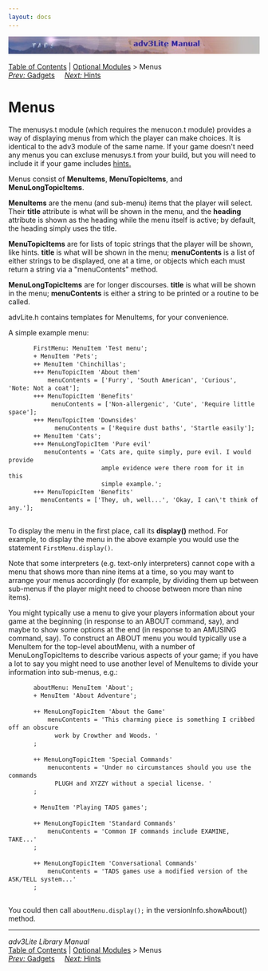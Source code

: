 ```yaml
---
layout: docs
---
```

<div class="topbar">

<img src="topbar.jpg" data-border="0" />

</div>

<div class="nav">

<a href="toc.html" class="nav">Table of Contents</a> \|
<a href="core.html" class="nav">Optional Modules</a> \> Menus  
<span class="navnp"><a href="gadget.html" class="nav"><em>Prev:</em> Gadgets</a>
    <a href="hint.html" class="nav"><em>Next:</em> Hints</a>     </span>

</div>

<div class="main">

# Menus

The menusys.t module (which requires the menucon.t module) provides a
way of displaying menus from which the player can make choices. It is
identical to the adv3 module of the same name. If your game doesn't need
any menus you can excluse menusys.t from your build, but you will need
to include it if your game includes [hints.](hint.t)

Menus consist of **MenuItems**, **MenuTopicItems**, and
**MenuLongTopicItems**.

**MenuItems** are the menu (and sub-menu) items that the player will
select. Their **title** attribute is what will be shown in the menu, and
the **heading** attribute is shown as the heading while the menu itself
is active; by default, the heading simply uses the title.

**MenuTopicItems** are for lists of topic strings that the player will
be shown, like hints. **title** is what will be shown in the menu;
**menuContents** is a list of either strings to be displayed, one at a
time, or objects which each must return a string via a "menuContents"
method.

**MenuLongTopicItems** are for longer discourses. **title** is what will
be shown in the menu; **menuContents** is either a string to be printed
or a routine to be called.

advLite.h contains templates for MenuItems, for your convenience.

A simple example menu:

```
       FirstMenu: MenuItem 'Test menu';
       + MenuItem 'Pets';
       ++ MenuItem 'Chinchillas';
       +++ MenuTopicItem 'About them'
           menuContents = ['Furry', 'South American', 'Curious', 'Note: Not a coat'];
       +++ MenuTopicItem 'Benefits'
            menuContents = ['Non-allergenic', 'Cute', 'Require little space'];
       +++ MenuTopicItem 'Downsides'
             menuContents = ['Require dust baths', 'Startle easily'];
       ++ MenuItem 'Cats';
       +++ MenuLongTopicItem 'Pure evil'
          menuContents = 'Cats are, quite simply, pure evil. I would provide
                          ample evidence were there room for it in this
                          simple example.';
       +++ MenuTopicItem 'Benefits'
         menuContents = ['They, uh, well...', 'Okay, I can\'t think of any.'];
     
```

To display the menu in the first place, call its **display()** method.
For example, to display the menu in the above example you would use the
statement `FirstMenu.display()`.

Note that some interpreters (e.g. text-only interpreters) cannot cope
with a menu that shows more than nine items at a time, so you may want
to arrange your menus accordingly (for example, by dividing them up
between sub-menus if the player might need to choose between more than
nine items).

You might typically use a menu to give your players information about
your game at the beginning (in response to an ABOUT command, say), and
maybe to show some options at the end (in response to an AMUSING
command, say). To construct an ABOUT menu you would typically use a
MenuItem for the top-level aboutMenu, with a number of
MenuLongTopicItems to describe various aspects of your game; if you have
a lot to say you might need to use another level of MenuItems to divide
your information into sub-menus, e.g.:

```
       aboutMenu: MenuItem 'About';
       + MenuItem 'About Adventure';
       
       ++ MenuLongTopicItem 'About the Game'
           menuContents = 'This charming piece is something I cribbed off an obscure
             work by Crowther and Woods. '
       ;    
        
       ++ MenuLongTopicItem 'Special Commands'
           menucontents = 'Under no circumstances should you use the commands
             PLUGH and XYZZY without a special license. '   
       ;
        
       + MenuItem 'Playing TADS games';
       
       ++ MenuLongTopicItem 'Standard Commands'
           menuContents = 'Common IF commands include EXAMINE, TAKE...'
       ;
        
       ++ MenuLongTopicItem 'Conversational Commands'
           menuContents = 'TADS games use a modified version of the ASK/TELL system...'
       ;
     
```

You could then call `aboutMenu.display();` in
the versionInfo.showAbout() method.

</div>

------------------------------------------------------------------------

<div class="navb">

*adv3Lite Library Manual*  
<a href="toc.html" class="nav">Table of Contents</a> \|
<a href="optional.html" class="nav">Optional Modules</a> \> Menus  
<span class="navnp"><a href="gadget.html" class="nav"><em>Prev:</em> Gadgets</a>
    <a href="hint.html" class="nav"><em>Next:</em> Hints</a>     </span>

</div>
